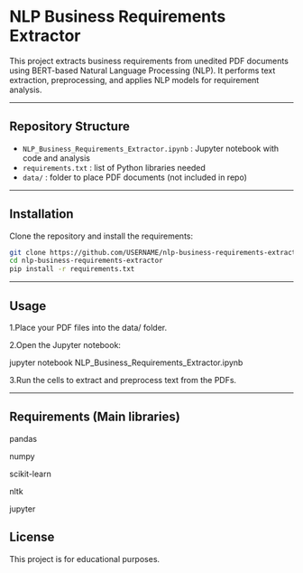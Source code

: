 

# NLP Business Requirements Extractor

This project extracts  business requirements from unedited PDF documents using BERT-based Natural Language Processing (NLP). It performs text extraction, preprocessing, and applies NLP models for requirement analysis.

---

## Repository Structure
- `NLP_Business_Requirements_Extractor.ipynb` : Jupyter notebook with code and analysis  
- `requirements.txt` : list of Python libraries needed  
- `data/` : folder to place PDF documents (not included in repo)

---

## Installation
Clone the repository and install the requirements:

```bash
git clone https://github.com/USERNAME/nlp-business-requirements-extractor.git
cd nlp-business-requirements-extractor
pip install -r requirements.txt
```

---
Usage
---
1.Place your PDF files into the data/ folder.

2.Open the Jupyter notebook:

jupyter notebook NLP_Business_Requirements_Extractor.ipynb

3.Run the cells to extract and preprocess text from the PDFs.

---
Requirements (Main libraries)
---
pandas

numpy

scikit-learn

nltk

jupyter

License
---
This project is for educational purposes.
